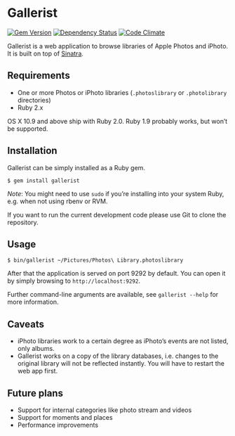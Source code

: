Gallerist
=========

[![Gem Version](https://badge.fury.io/rb/gallerist.svg)](http://badge.fury.io/rb/gallerist)
[![Dependency Status](https://gemnasium.com/koraktor/gallerist.svg)](https://gemnasium.com/koraktor/gallerist)
[![Code Climate](https://codeclimate.com/github/koraktor/gallerist/badges/gpa.svg)](https://codeclimate.com/github/koraktor/gallerist)

Gallerist is a web application to browse libraries of Apple Photos and iPhoto.
It is built on top of [Sinatra][sinatra].

## Requirements

 * One or more Photos or iPhoto libraries (`.photoslibrary` or `.photolibrary`
   directories)
 * Ruby 2.x

OS X 10.9 and above ship with Ruby 2.0. Ruby 1.9 probably works, but won’t be
supported.

## Installation

Gallerist can be simply installed as a Ruby gem.

```shell
$ gem install gallerist
```

*Note*: You might need to use `sudo` if you’re installing into your system
Ruby, e.g. when not using rbenv or RVM.

If you want to run the current development code please use Git to clone the
repository.

## Usage

```shell
$ bin/gallerist ~/Pictures/Photos\ Library.photoslibrary
```

After that the application is served on port 9292 by default. You can open it
by simply browsing to `http://localhost:9292`.

Further command-line arguments are available, see `gallerist --help` for more
information.

## Caveats

 * iPhoto libraries work to a certain degree as iPhoto’s events are not
   listed, only albums.
 * Gallerist works on a copy of the library databases, i.e. changes to the
   original library will not be reflected instantly. You will have to restart
   the web app first.

## Future plans

 * Support for internal categories like photo stream and videos
 * Support for moments and places
 * Performance improvements

 [brew]: http://brew.sh
 [sinatra]: http://www.sinatrarb.com
